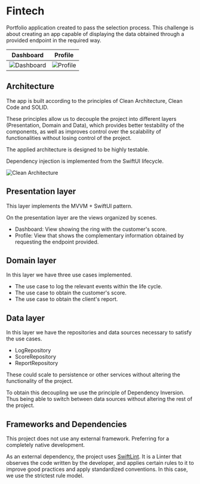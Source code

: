 #  Fintech

Portfolio application created to pass the selection process. This challenge is about creating an app capable of displaying the data obtained through a provided endpoint in the required way.

| Dashboard | Profile |
|--------------|---------------|
| ![Dashboard](https://user-images.githubusercontent.com/14141324/104885215-f614e480-5967-11eb-893a-9afaabc9b5eb.gif) | ![Profile](https://user-images.githubusercontent.com/14141324/104879488-38d1bf00-595e-11eb-9765-e17af8d21dde.PNG)|


## Architecture

The app is built according to the principles of Clean Architecture, Clean Code and SOLID.

These principles allow us to decouple the project into different layers (Presentation, Domain and Data), which provides better testability of the components, as well as improves control over the scalability of functionalities without losing control of the project.

The applied architecture is designed to be highly testable.

Dependency injection is implemented from the SwiftUI lifecycle.

![Clean Architecture](https://user-images.githubusercontent.com/14141324/104879300-e2648080-595d-11eb-81e3-1716c6d09038.jpg)


## Presentation layer

This layer implements the MVVM + SwiftUI pattern.

On the presentation layer are the views organized by scenes.
- Dashboard: View showing the ring with the customer's score.
- Profile: View that shows the complementary information obtained by requesting the endpoint provided.


## Domain layer

In this layer we have three use cases implemented.

- The use case to log the relevant events within the life cycle.
- The use case to obtain the customer's score.
- The use case to obtain the client's report.


## Data layer

In this layer we have the repositories and data sources necessary to satisfy the use cases.

- LogRepository
- ScoreRepository
- ReportRepository


These could scale to persistence or other services without altering the functionality of the project.

To obtain this decoupling we use the principle of Dependency Inversion. Thus being able to switch between data sources without altering the rest of the project.


## Frameworks and Dependencies

This project does not use any external framework. Preferring for a completely native development.

As an external dependency, the project uses [SwiftLint](https://github.com/realm/SwiftLint). It is a Linter that observes the code written by the developer, and applies certain rules to it to improve good practices and apply standardized conventions. In this case, we use the strictest rule model.